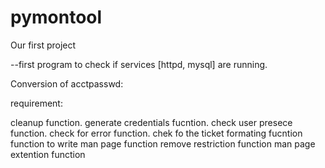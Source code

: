 # pymontool
Our first project

--first program to check if services [httpd, mysql] are running. 


Conversion of acctpasswd:

requirement:

cleanup function.
generate credentials fucntion.
check user presece function.
check for error function.
chek fo the ticket formating fucntion
function to write 
man page function
remove restriction function
man page extention function





